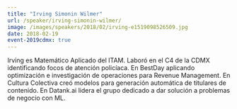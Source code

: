 ```yaml
---
title: "Irving Simonin Wilmer"
url: /speaker/irving-simonin-wilmer/
image: /images/speakers/2018/02/irving-e1519098526509.jpg
date: 2018-02-19
event-2019cdmx: true
---
```


Irving es Matemático Aplicado del ITAM. Laboró en el C4 de la CDMX identificando focos de atención policíaca. En BestDay aplicando optimización e investigación de operaciones para Revenue Management. En Cultura Colectiva creó modelos para generación automática de titulares de contenido. En Datank.ai lidera el grupo dedicado a dar solución a problemas de negocio con ML.